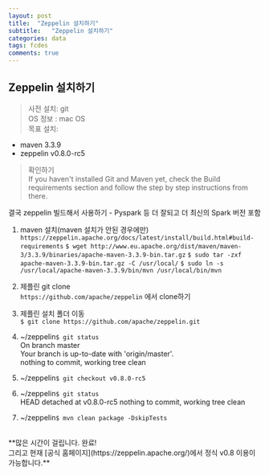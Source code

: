 ```yaml
---
layout: post
title:  "Zeppelin 설치하기"
subtitle:   "Zeppelin 설치하기"
categories: data
tags: fcdes
comments: true
---
```


## Zeppelin 설치하기

> 사전 설치: git <br>
 OS 정보 : mac OS <br>
 목표 설치: <br>
 - maven 3.3.9 <br>
 - zeppelin v0.8.0-rc5

> 확인하기 <br>
If you haven't installed Git and Maven yet, check the Build requirements section and follow the step by step instructions from there.

결국 zeppelin 빌드해서 사용하기 - Pyspark 등 더 잘되고 더 최신의 Spark 버전 포함


1. maven 설치(maven 설치가 안된 경우에만)
`https://zeppelin.apache.org/docs/latest/install/build.html#build-requirements`
`$ wget http://www.eu.apache.org/dist/maven/maven-3/3.3.9/binaries/apache-maven-3.3.9-bin.tar.gz`
`$ sudo tar -zxf apache-maven-3.3.9-bin.tar.gz -C /usr/local/`
`$ sudo ln -s /usr/local/apache-maven-3.3.9/bin/mvn /usr/local/bin/mvn`

2. 제플린 git clone <br>
 `https://github.com/apache/zeppelin` 에서 clone하기

3. 제플린 설치 폴더 이동 <br>
 `$ git clone https://github.com/apache/zeppelin.git`


4. ~/zeppelin`$ git status` <br>
On branch master <br>
Your branch is up-to-date with 'origin/master'. <br>
nothing to commit, working tree clean <br>

5. ~/zeppelin`$ git checkout v0.8.0-rc5`


6. ~/zeppelin`$ git status`<br>
HEAD detached at v0.8.0-rc5
nothing to commit, working tree clean


7. ~/zeppelin`$ mvn clean package -DskipTests`


<br>
**많은 시간이 걸립니다. 완료!<br>
그리고 현재 [공식 홈페이지](https://zeppelin.apache.org/)에서 정식 v0.8 이용이 가능합니다.**
